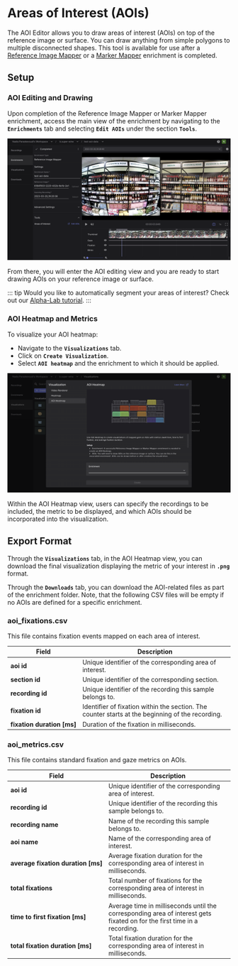 # Areas of Interest (AOIs)

The AOI Editor allows you to draw areas of interest (AOIs) on top of the reference image or surface. You can draw anything from simple polygons to multiple disconnected shapes. This tool is available for use after a [Reference Image Mapper](https://docs.pupil-labs.com/neon/pupil-cloud/enrichments/reference-image-mapper/) or a [Marker Mapper](https://docs.pupil-labs.com/neon/pupil-cloud/enrichments/marker-mapper/) enrichment is completed.

## Setup

### AOI Editing and Drawing

Upon completion of the Reference Image Mapper or Marker Mapper enrichment, access the main view of the enrichment by navigating to the **`Enrichments`** tab and selecting **`Edit AOIs`** under the section **`Tools`**.

![Edit AOIs](./AOI_enrichment_view.png)

From there, you will enter the AOI editing view and you are ready to start drawing AOIs on your reference image or surface.

<Youtube src="7-9m3Mq-fio"/>

::: tip
Would you like to automatically segment your areas of interest? Check out our [Alpha-Lab tutorial](https://docs.pupil-labs.com/alpha-lab/gaze-metrics-in-aois/).
:::

### AOI Heatmap and Metrics

To visualize your AOI heatmap:

- Navigate to the **`Visualizations`** tab.
- Click on **`Create Visualization`**.
- Select **`AOI heatmap`** and the enrichment to which it should be applied.

![View AOI heatmap](./View_AOI_heatmap.png)

Within the AOI Heatmap view, users can specify the recordings to be included, the metric to be displayed, and which AOIs should be incorporated into the visualization.

<Youtube src="Rrb6OKmTCOs"/>

## Export Format

Through the **`Visualizations`** tab, in the AOI Heatmap view, you can download the final visualization displaying the metric of your interest in **`.png`** format.

Through the **`Downloads`** tab, you can download the AOI-related files as part of the enrichment folder. Note, that the following CSV files will be empty if no AOIs are defined for a specific enrichment.

### aoi_fixations.csv

This file contains fixation events mapped on each area of interest.

| Field                                | Description                                                                                      |
| ------------------------------------ | ------------------------------------------------------------------------------------------------ |
| **aoi id**                           | Unique identifier of the corresponding area of interest.                                         |
| **section id**                       | Unique identifier of the corresponding section.                                                  |
| **recording id**                     | Unique identifier of the recording this sample belongs to.                                       |
| **fixation id**                      | Identifier of fixation within the section. The counter starts at the beginning of the recording. |
| **fixation&nbsp;duration&nbsp;[ms]** | Duration of the fixation in milliseconds.                                                        |

### aoi_metrics.csv

This file contains standard fixation and gaze metrics on AOIs.

| Field                                               | Description                                                                                                              |
| --------------------------------------------------- | ------------------------------------------------------------------------------------------------------------------------ |
| **aoi id**                                          | Unique identifier of the corresponding area of interest.                                                                 |
| **recording id**                                    | Unique identifier of the recording this sample belongs to.                                                               |
| **recording name**                                  | Name of the recording this sample belongs to.                                                                            |
| **aoi name**                                        | Name of the corresponding area of interest.                                                                              |
| **average&nbsp;fixation&nbsp;duration&nbsp;[ms]**   | Average fixation duration for the corresponding area of interest in milliseconds.                                        |
| **total fixations**                                 | Total number of fixations for the corresponding area of interest in milliseconds.                                        |
| **time&nbsp;to&nbsp;first&nbsp;fixation&nbsp;[ms]** | Average time in milliseconds until the corresponding area of interest gets fixated on for the first time in a recording. |
| **total&nbsp;fixation&nbsp;duration&nbsp;[ms]**     | Total fixation duration for the corresponding area of interest in milliseconds.                                          |
